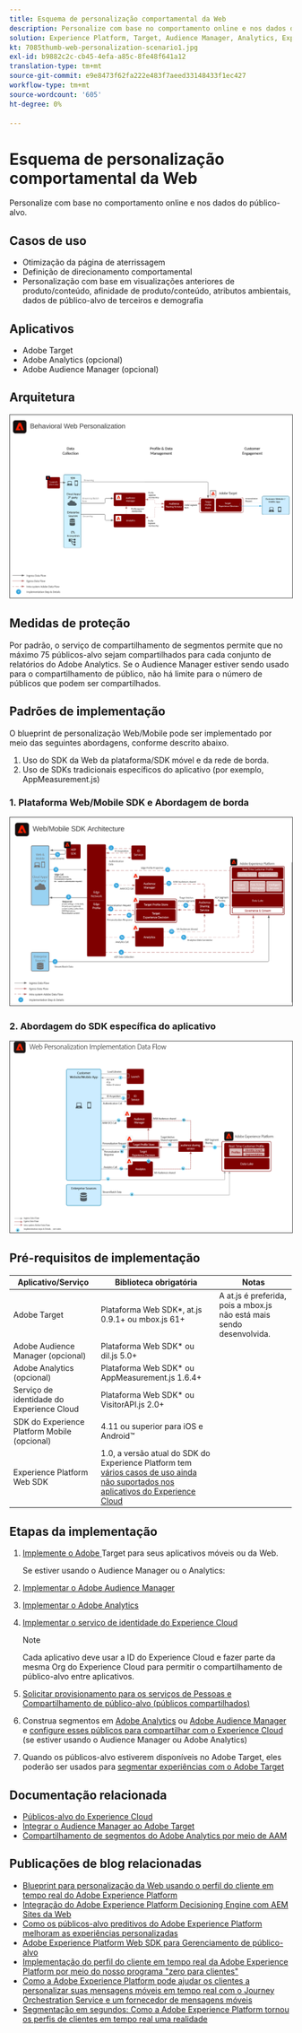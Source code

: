 ```yaml
---
title: Esquema de personalização comportamental da Web
description: Personalize com base no comportamento online e nos dados do público-alvo.
solution: Experience Platform, Target, Audience Manager, Analytics, Experience Cloud Services, Data Collection
kt: 7085thumb-web-personalization-scenario1.jpg
exl-id: b9882c2c-cb45-4efa-a85c-8fe48f641a12
translation-type: tm+mt
source-git-commit: e9e8473f62fa222e483f7aeed33148433f1ec427
workflow-type: tm+mt
source-wordcount: '605'
ht-degree: 0%

---
```


# Esquema de personalização comportamental da Web

Personalize com base no comportamento online e nos dados do público-alvo.

## Casos de uso

* Otimização da página de aterrissagem
* Definição de direcionamento comportamental
* Personalização com base em visualizações anteriores de produto/conteúdo, afinidade de produto/conteúdo, atributos ambientais, dados de público-alvo de terceiros e demografia

## Aplicativos

* Adobe Target
* Adobe Analytics (opcional)
* Adobe Audience Manager (opcional)

## Arquitetura

<img src="assets/personalization.svg" alt="Arquitetura de referência para o cenário de Personalização comportamental da Web" style="border:1px solid #4a4a4a" />


## Medidas de proteção

Por padrão, o serviço de compartilhamento de segmentos permite que no máximo 75 públicos-alvo sejam compartilhados para cada conjunto de relatórios do Adobe Analytics. Se o Audience Manager estiver sendo usado para o compartilhamento de público, não há limite para o número de públicos que podem ser compartilhados. 

## Padrões de implementação

O blueprint de personalização Web/Mobile pode ser implementado por meio das seguintes abordagens, conforme descrito abaixo.

1. Uso do SDK da Web da plataforma/SDK móvel e da rede de borda.
1. Uso de SDKs tradicionais específicos do aplicativo (por exemplo, AppMeasurement.js)

### 1. Plataforma Web/Mobile SDK e Abordagem de borda

<img src="assets/websdkflow.svg" alt="Arquitetura de referência para o SDK da Web da plataforma/SDK móvel e abordagem de rede de borda" style="border:1px solid #4a4a4a" />

### 2. Abordagem do SDK específica do aplicativo

<img src="assets/appsdkflow.png" alt="Arquitetura de referência para a abordagem SDK específica do aplicativo" style="border:1px solid #4a4a4a" />




## Pré-requisitos de implementação

| Aplicativo/Serviço | Biblioteca obrigatória | Notas |
|---|---|---|
| Adobe Target | Plataforma Web SDK*, at.js 0.9.1+ ou mbox.js 61+ | A at.js é preferida, pois a mbox.js não está mais sendo desenvolvida. |
| Adobe Audience Manager (opcional) | Plataforma Web SDK* ou dil.js 5.0+ |  |
| Adobe Analytics (opcional) | Plataforma Web SDK* ou AppMeasurement.js 1.6.4+ |  |
| Serviço de identidade do Experience Cloud | Plataforma Web SDK* ou VisitorAPI.js 2.0+ |  |
| SDK do Experience Platform Mobile (opcional) | 4.11 ou superior para iOS e Android™ |  |
| Experience Platform Web SDK | 1.0, a versão atual do SDK do Experience Platform tem [vários casos de uso ainda não suportados nos aplicativos do Experience Cloud](https://github.com/adobe/alloy/projects/5) |  |

## Etapas da implementação

1. [Implemente o Adobe ](https://experienceleague.adobe.com/docs/target/using/implement-target/implementing-target.html) Target para seus aplicativos móveis ou da Web.

   Se estiver usando o Audience Manager ou o Analytics:

1. [Implementar o Adobe Audience Manager](https://experienceleague.adobe.com/docs/audience-manager/user-guide/implementation-integration-guides/implement-audience-manager.html)
1. [Implementar o Adobe Analytics](https://experienceleague.adobe.com/docs/analytics/implementation/home.html)
1. [Implementar o serviço de identidade do Experience Cloud](https://experienceleague.adobe.com/docs/id-service/using/implementation/implementation-guides.html)

   >[!NOTE]
   >
   >Cada aplicativo deve usar a ID do Experience Cloud e fazer parte da mesma Org do Experience Cloud para permitir o compartilhamento de público-alvo entre aplicativos.

1. [Solicitar provisionamento para os serviços de Pessoas e Compartilhamento de público-alvo (públicos compartilhados)](https://www.adobe.com/go/audiences)
1. Construa segmentos em [Adobe Analytics](https://experienceleague.adobe.com/docs/analytics/components/segmentation/segmentation-workflow/seg-build.html) ou [Adobe Audience Manager](https://experienceleague.adobe.com/docs/audience-manager/user-guide/features/segments/segment-builder.html) e [configure esses públicos para compartilhar com o Experience Cloud](https://experienceleague.adobe.com/docs/analytics/components/segmentation/segmentation-workflow/seg-publish.html) (se estiver usando o Audience Manager ou Adobe Analytics)
1. Quando os públicos-alvo estiverem disponíveis no Adobe Target, eles poderão ser usados para [segmentar experiências com o Adobe Target](https://experienceleague.adobe.com/docs/target/using/audiences/target.html)

## Documentação relacionada

* [Públicos-alvo do Experience Cloud](https://experienceleague.adobe.com/docs/core-services/interface/audiences/audience-library.html)
* [Integrar o Audience Manager ao Adobe Target](https://experienceleague.adobe.com/docs/audience-manager/user-guide/implementation-integration-guides/integration-other-solutions/aam-target-integration.html)
* [Compartilhamento de segmentos do Adobe Analytics por meio de AAM](https://experienceleague.adobe.com/docs/analytics/components/segmentation/segmentation-workflow/seg-publish.html)


## Publicações de blog relacionadas

* [Blueprint para personalização da Web usando o perfil do cliente em tempo real do Adobe Experience Platform](https://medium.com/adobetech/blueprint-for-web-personalization-using-adobe-experience-platform-real-time-customer-profile-fef2ce7a4b2f)
* [Integração do Adobe Experience Platform Decisioning Engine com AEM Sites da Web](https://jaeness.medium.com/integrating-adobe-experience-platform-decisioning-engine-with-aem-websites-9c222acd12e2)
* [Como os públicos-alvo preditivos do Adobe Experience Platform melhoram as experiências personalizadas](https://medium.com/adobetech/how-adobe-experience-platform-predictive-audiences-improves-personalized-experiences-1f75a60cb7a3)
* [Adobe Experience Platform Web SDK para Gerenciamento de público-alvo](https://medium.com/adobetech/adobe-experience-platform-web-sdk-for-audience-management-751fa6d063bc)
* [Implementação do perfil do cliente em tempo real da Adobe Experience Platform por meio do nosso programa &quot;zero para clientes&quot;](https://medium.com/adobetech/implementing-adobe-experience-platform-real-time-customer-profile-through-our-customer-zero-32e7cd952896)
* [Como a Adobe Experience Platform pode ajudar os clientes a personalizar suas mensagens móveis em tempo real com o Journey Orchestration Service e um fornecedor de mensagens móveis](https://medium.com/adobetech/how-adobe-experience-platform-helped-a-client-personalize-their-mobile-messaging-in-real-time-with-7d634aefa098)
* [Segmentação em segundos: Como a Adobe Experience Platform tornou os perfis de clientes em tempo real uma realidade](https://medium.com/adobetech/segmentation-in-seconds-how-adobe-experience-platform-made-real-time-customer-profiles-a-reality-a7a8552b0847)
